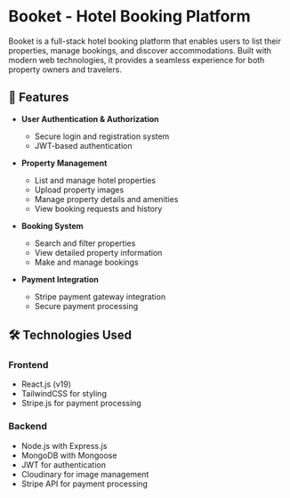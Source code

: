 # Booket - Hotel Booking Platform

Booket is a full-stack hotel booking platform that enables users to list their properties, manage bookings, and discover accommodations. Built with modern web technologies, it provides a seamless experience for both property owners and travelers.

## 🚀 Features

- **User Authentication & Authorization**

  - Secure login and registration system
  - JWT-based authentication

- **Property Management**

  - List and manage hotel properties
  - Upload property images
  - Manage property details and amenities
  - View booking requests and history

- **Booking System**

  - Search and filter properties
  - View detailed property information
  - Make and manage bookings

- **Payment Integration**

  - Stripe payment gateway integration
  - Secure payment processing

## 🛠️ Technologies Used

### Frontend

- React.js (v19)
- TailwindCSS for styling
- Stripe.js for payment processing

### Backend

- Node.js with Express.js
- MongoDB with Mongoose
- JWT for authentication
- Cloudinary for image management
- Stripe API for payment processing
